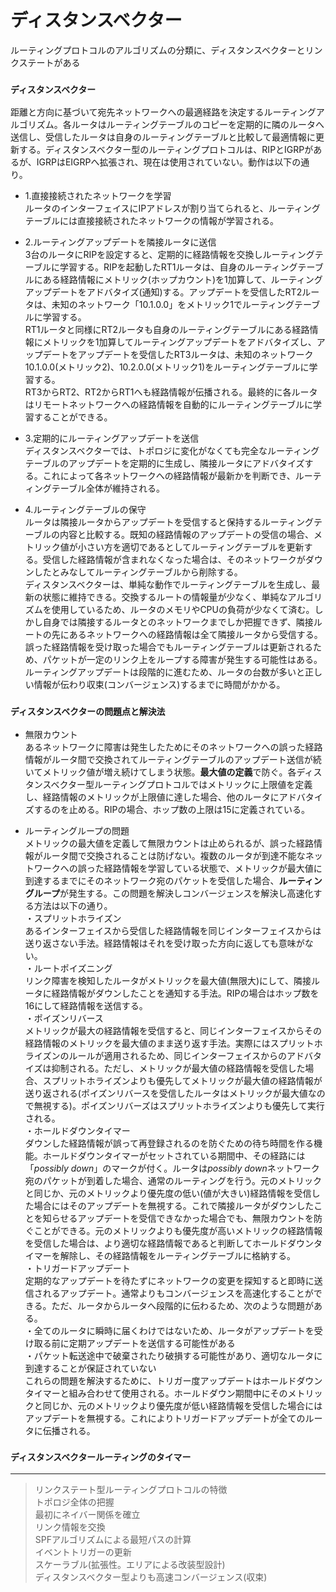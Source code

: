 # ディスタンスベクター
ルーティングプロトコルのアルゴリズムの分類に、ディスタンスベクターとリンクステートがある

### `ディスタンスベクター`
距離と方向に基づいて宛先ネットワークへの最適経路を決定するルーティングアルゴリズム。各ルータはルーティングテーブルのコピーを定期的に隣のルータへ送信し、受信したルータは自身のルーティングテーブルと比較して最適情報に更新する。ディスタンスベクター型のルーティングプロトコルは、RIPとIGRPがあるが、IGRPはEIGRPへ拡張され、現在は使用されていない。動作は以下の通り。

- 1.直接接続されたネットワークを学習  
ルータのインターフェイスにIPアドレスが割り当てられると、ルーティングテーブルには直接接続されたネットワークの情報が学習される。

- 2.ルーティングアップデートを隣接ルータに送信  
3台のルータにRIPを設定すると、定期的に経路情報を交換しルーティングテーブルに学習する。RIPを起動したRT1ルータは、自身のルーティングテーブルにある経路情報にメトリック(ホップカウント)を1加算して、ルーティングアップデートをアドバタイズ(通知)する。アップデートを受信したRT2ルータは、未知のネットワーク「10.1.0.0」をメトリック1でルーティングテーブルに学習する。  
RT1ルータと同様にRT2ルータも自身のルーティングテーブルにある経路情報にメトリックを1加算してルーティングアップデートをアドバタイズし、アップデートをアップデートを受信したRT3ルータは、未知のネットワーク10.1.0.0(メトリック2)、10.2.0.0(メトリック1)をルーティングテーブルに学習する。  
RT3からRT2、RT2からRT1へも経路情報が伝播される。最終的に各ルータはリモートネットワークへの経路情報を自動的にルーティングテーブルに学習することができる。

- 3.定期的にルーティングアップデートを送信  
ディスタンスベクターでは、トポロジに変化がなくても完全なルーティングテーブルのアップデートを定期的に生成し、隣接ルータにアドバタイズする。これによって各ネットワークへの経路情報が最新かを判断でき、ルーティングテーブル全体が維持される。

- 4.ルーティングテーブルの保守  
ルータは隣接ルータからアップデートを受信すると保持するルーティングテーブルの内容と比較する。既知の経路情報のアップデートの受信の場合、メトリック値が小さい方を適切であるとしてルーティングテーブルを更新する。受信した経路情報が含まれなくなった場合は、そのネットワークがダウンしたとみなしてルーティングテーブルから削除する。</br>
ディスタンスベクターは、単純な動作でルーティングテーブルを生成し、最新の状態に維持できる。交換するルートの情報量が少なく、単純なアルゴリズムを使用しているため、ルータのメモリやCPUの負荷が少なくて済む。しかし自身では隣接するルータとのネットワークまでしか把握できず、隣接ルートの先にあるネットワークへの経路情報は全て隣接ルータから受信する。誤った経路情報を受け取った場合でもルーティングテーブルは更新されるため、パケットが一定のリンク上をループする障害が発生する可能性はある。ルーティングアップデートは段階的に進むため、ルータの台数が多いと正しい情報が伝わり収束(コンバージェンス)するまでに時間がかかる。

### `ディスタンスベクターの問題点と解決法`
- 無限カウント  
あるネットワークに障害は発生したためにそのネットワークへの誤った経路情報がルータ間で交換されてルーティングテーブルのアップデート送信が続いてメトリック値が増え続けてしまう状態。**最大値の定義**で防ぐ。各ディスタンスベクター型ルーティングプロトコルではメトリックに上限値を定義し、経路情報のメトリックが上限値に達した場合、他のルータにアドバタイズするのを止める。RIPの場合、ホップ数の上限は15に定義されている。

- ルーティングループの問題  
メトリックの最大値を定義して無限カウントは止められるが、誤った経路情報がルータ間で交換されることは防げない。複数のルータが到達不能なネットワークへの誤った経路情報を学習している状態で、メトリックが最大値に到達するまでにそのネットワーク宛のパケットを受信した場合、**ルーティングループ**が発生する。この問題を解決しコンバージェンスを解決し高速化する方法は以下の通り。</br>
・スプリットホライズン  
あるインターフェイスから受信した経路情報を同じインターフェイスからは送り返さない手法。経路情報はそれを受け取った方向に返しても意味がない。</br>
・ルートポイズニング  
リンク障害を検知したルータがメトリックを最大値(無限大)にして、隣接ルータに経路情報がダウンしたことを通知する手法。RIPの場合はホップ数を16にして経路情報を送信する。</br>
・ポイズンリバース  
メトリックが最大の経路情報を受信すると、同じインターフェイスからその経路情報のメトリックを最大値のまま送り返す手法。実際にはスプリットホライズンのルールが適用されるため、同じインターフェイスからのアドバタイズは抑制される。ただし、メトリックが最大値の経路情報を受信した場合、スプリットホライズンよりも優先してメトリックが最大値の経路情報が送り返される(ポイズンリバースを受信したルータはメトリックが最大値なので無視する)。ポイズンリバーズはスプリットホライズンよりも優先して実行される。</br>
・ホールドダウンタイマー  
ダウンした経路情報が誤って再登録されるのを防ぐための待ち時間を作る機能。ホールドダウンタイマーがセットされている期間中、その経路には「*possibly down*」のマークが付く。ルータは*possibly down*ネットワーク宛のパケットが到着した場合、通常のルーティングを行う。元のメトリックと同じか、元のメトリックより優先度の低い(値が大きい)経路情報を受信した場合にはそのアップデートを無視する。これで隣接ルータがダウンしたことを知らせるアップデートを受信できなかった場合でも、無限カウントを防ぐことができる。元のメトリックよりも優先度が高いメトリックの経路情報を受信した場合は、より適切な経路情報であると判断してホールドダウンタイマーを解除し、その経路情報をルーティングテーブルに格納する。</br>
・トリガードアップデート  
定期的なアップデートを待たずにネットワークの変更を探知すると即時に送信されるアップデート。通常よりもコンバージェンスを高速化することができる。ただ、ルータからルータへ段階的に伝わるため、次のような問題がある。</br>
・全てのルータに瞬時に届くわけではないため、ルータがアップデートを受け取る前に定期アップデートを送信する可能性がある  
・パケット転送途中で破棄されたり破損する可能性があり、適切なルータに到達することが保証されていない  
これらの問題を解決するために、トリガー度アップデートはホールドダウンタイマーと組み合わせて使用される。ホールドダウン期間中にそのメトリックと同じか、元のメトリックより優先度が低い経路情報を受信した場合にはアップデートを無視する。これによりトリガードアップデートが全てのルータに伝播される。

### `ディスタンスベクタールーティングのタイマー`

---
> リンクステート型ルーティングプロトコルの特徴  
> トポロジ全体の把握  
> 最初にネイバー関係を確立  
> リンク情報を交換  
> SPFアルゴリズムによる最短パスの計算  
> イベントトリガーの更新  
> スケーラブル(拡張性。エリアによる改装型設計)  
> ディスタンスベクター型よりも高速コンバージェンス(収束)
